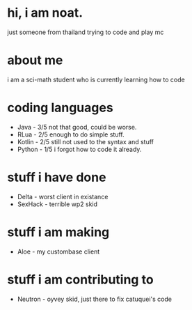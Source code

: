 # hi, i am noat.
just someone from thailand trying to code and play mc
# about me
i am a sci-math student who is currently learning how to code
# coding languages
- Java - 3/5 not that good, could be worse.
- RLua - 2/5 enough to do simple stuff.
- Kotlin - 2/5 still not used to the syntax and stuff
- Python - 1/5 i forgot how to code it already.
# stuff i have done
- Delta - worst client in existance
- SexHack - terrible wp2 skid
# stuff i am making
- Aloe - my custombase client
# stuff i am contributing to
- Neutron - oyvey skid, just there to fix catuquei's code

